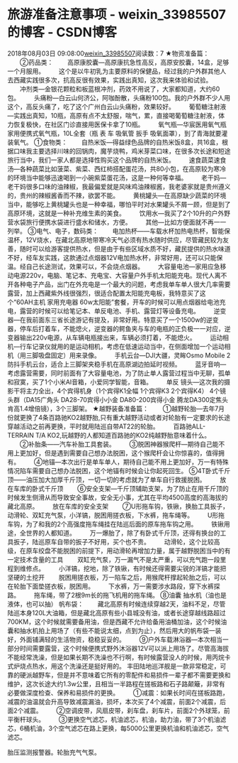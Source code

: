 # 旅游准备注意事项 - weixin_33985507的博客 - CSDN博客
2018年08月03日 09:08:00[weixin_33985507](https://me.csdn.net/weixin_33985507)阅读数：7
★物资准备篇：
　　②药品类：
　　高原康胶囊—高原康抗急性高反，高原安胶囊，14盒，足够一个月服用。
　　这个是以牛初乳为主要原料的保健品，经过我的户外群其他人去西藏实践很多次，抗高反很有效果，实践出真知，这次我来体验和试验。
　　冲剂类—金银花颗粒和板蓝根冲剂，药效不用说了，大家都知道，大约60包。
　　头痛粉—白云山何济公，阿咖酚散，头痛粉100包。我的户外群不少人用这个，高反头痛了，吃了这个广州白云山头痛粉，效果较好。
　　葡萄糖注射液—实践出真知，10瓶，高原有点不太舒服，喘气，累，直接喝葡萄糖注射液，体力恢复极快，在社区门诊直接用医保卡拿了10瓶。
　　氧气瓶—华宸医用氧气瓶家用便携式氧气瓶，10L全套（瓶 表 车 吸氧管 扳手 吸氧面罩），到了青海就要灌装氧气。
①食物类：
　　自热米饭—得益绿色品牌的自热米饭8盒，共16盒，根据口味我主要选择川味的回锅肉，魔芋烧鸭，鸡米芽菜口味，在很多次长途和短途旅行当中，我们一家人都是选择性购买这个品牌的自热米饭。
　　速食蔬菜速食汤—各种蔬菜比如菠菜、紫菜、西红柿搭配蛋花汤，共80小包，在高原较为寒冷的环境当中能够迅速喝到一小碗紫菜蛋花汤，这是一种何等幸福。
　　老干妈—老干妈很多口味的油辣椒，我最偏爱就是风味鸡油辣椒酱，我老婆家就是贵州遵义的，贵州的辣椒酱香而不辣，欲罢不能。
　　黄桃罐头—在高原缺少蔬菜的环境当中，能够吃上黄桃罐头也是一种幸福，哪怕平时对水果罐头不屑一顾，但是到了高原环境，这就是一种补充维生素的美食。
　　饮用水—我买了2个10升的户外野营水袋旅行便携水袋进行盛水和储水，方便。
　　其他—比如方便面就不再一一列举。
③电气、电子，数码类：
　　电加热杯——车载水杯加热电热杯，智能保温杯，12V烧水，在藏北高原地带寒冷天气必须有热水随时供应，尽管藏民较为友善，随时可以给游客提供热水，但是由于有些区域水质不好，藏民提供的热水味道不好，经车友实践，这款通过点烟器12V电加热水杯，非常好用，还可以只能保温。经自己长途测试，效果可以，不会烧点烟器。
　　大容量电池—家用应急移动电源220v，电脑、笔记本、充电宝、大容量户外手机太阳能充电。现代人离不开各种电子产品，出门在外充电是一个最大的问题，考虑我单车单人很大几率需要露营，加上西藏紫外线很强烈，很适合配置太阳能充电板，我特意买了这个“60AH主机
 家用充电器 60w太阳能”套餐，开车的时候可以用点烟器给电池充电，露营的时候可以给笔记本、单反电池、手机、露营灯等设备充电。
　　逆变器—在我前面东三省长途游记有提及，非常好用。特意买了一个1500w的逆变器，停车后打着车，不能熄火，逆变器的鳄鱼夹与车的电瓶的正负极一一对应，逆变器输出220v电源，从车辆电瓶接出来，车辆必须打着，不能熄火。
　　运动相机—行车记录仪就用的是运动相机，考虑在低速运动当中，在侧面增加一个运动相机（用三脚吸盘固定）用来录像。
　　手机云台—DJI大疆，灵眸Osmo Mobile 2 防抖手机云台，适合上三脚架夹稳手机在高原湖边拍延时视频。
　　蓝牙音响—考虑露营需要，同时前面有了大容量电池，为了防止单人露营过程当中无聊，孤单和寂寞，买了1个小米AI音箱，小爱同学智能，音箱。
　　单反 镜头—这次我的摄影干将主力全出，4个宾得机身（1个宾得K1全幅 1个宾得K3 2个宾得K4） 4个镜头群（DA15广角头 DA28-70宾得小小金 DA80-200宾得小金 腾龙DA300定焦头 肯高1.4增倍镜），3个三脚架。
★越野装备准备篇：
　　①越野轮胎—去年7月份就更换了4条百路驰KO2越野胎,只有重大越野活动或者对轮胎有一定要求的长途穿越活动之前再更换，平时就用陆巡自带AT22的轮胎。
　　百路驰ALL-TERRAIN T/A KO2,玩越野的人都知道百路驰的KO2纯越野胎意味着什么。
　　②补胎条——汽车补胎工具套装。
　　③脱困神器猴爬杆—期待自己能不用上更加好，但是遇到需要自己想办法脱困，这个猴爬杆会让你惊喜的，值得拥有。
　　④地锚—本次出行是单车单人，期待自己能不用上更加好，万一有特殊情况陷车需要自己想办法脱困，这个地锚有时候会让你起死回生。
⑤4T卧式千斤顶——油压加大加厚千斤顶，一切一切的考虑就为了单车自行救援脱困。
　　放在车库的卧式千斤顶
　　⑥安全支架—千斤顶辅助支架，为了防止在用千斤顶的时候发生侧滑从而导致安全事故，安全无小事，尤其在平均4500高度的高海拔的藏北高原。
　　放在车库的安全支架
　　⑦U形拖车钩，铁锹，换胎工具扳子，动滑轮、双缸充气泵，小洋镐，脱困用搓衣板，下水裤，拖车绳等。
　　U形拖车钩，为了和我的2个高强度拖车绳挂在陆巡后面的原车拖车钩之用。
　　铁锹用途，全世界的人都知道。
　　万一爆胎了，除了有卧式千斤顶，还得有换台的工具扳子，陆巡原车自带的扳子不好用，买个也不贵。
　　动滑轮，这个比较高级，在原车绞盘不能脱困的前提下，用动滑轮再增加力量，属于越野脱困当中的有一定技术含量的工具
　　双缸充气泵，万一漏气不是太严重，可以充气跑一段里程到维修点。
　　小洋镐，挖地，除了铁锹，有时候还得需要尖锐的洋镐才能把坚硬的土挖开
　　脱困用搓衣板，万一陷车之后，用猴爬杆撑起轮胎之后，可以在轮胎下面垫搓衣板，脱困用。
　　下水裤，万一需要涉水路段，穿下水裤探路。
　　拖车绳，带了2根9m长的拖飞机用的拖车绳。
⑧油囊 抽水机（油也是液体，也可以抽） 帆布袋：
　　藏北高原有时候连续穿越2天，油料不足，尽管陆巡本身120L大油箱，但是藏北高原有些小县城没有油，或者长途穿越线路超过700KM，这个时候就需要备用油，但是西藏不允许给备用油桶加油，这个时候油囊和抽水机拍上用场了（有些不能说太细，点到为止），然后用大的帆布袋一装好，外面铺满轻的生活物资，稳稳妥妥的。
　　⑨户外车载淋浴器—本次相当一部分时间需要露营，这个时候便携式野外沐浴器12V可以派上用场了。尽管高海拔不能经常洗澡，但是如果长期不洗澡也不行啊，有时候露营没人的时候，用丙烷卡式炉烧点热水，用这个洗澡还是挺好用的。
丰田陆地巡洋舰是一款非常稳定，可靠的硬派越野车，但是并不意味着它所有的零配件和易损件一辈子都不需要更换和维护，这次长途大约1.3w公里，且相当一半路程在搓板路和石子路颠簸，非常有必要做深度检查、保养和易损件的更换。
　　①减震：如果长时间在搓板路跑，减震的油温就会升高导致减震漏油，损坏，本次买了4个减震，前面2个减震，后面2个减震。
　　②空调皮带，风扇皮带，刹车盘，刹车片，前面2个外球笼，前平衡杆球头。
　　③更换空气滤芯，机油滤芯，机油，助力油，带了3个机油滤芯，6桶机油，3个空气滤芯在路上更换，每5000公里更换机油和机油滤芯，空气滤芯。
							
							
						
胎压监测报警器。轮胎充气气泵。
